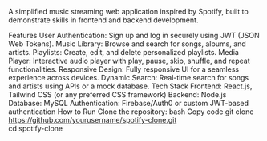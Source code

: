 A simplified music streaming web application inspired by Spotify, built to demonstrate skills in frontend and backend development.

Features
User Authentication: Sign up and log in securely using JWT (JSON Web Tokens).
Music Library: Browse and search for songs, albums, and artists.
Playlists: Create, edit, and delete personalized playlists.
Media Player: Interactive audio player with play, pause, skip, shuffle, and repeat functionalities.
Responsive Design: Fully responsive UI for a seamless experience across devices.
Dynamic Search: Real-time search for songs and artists using APIs or a mock database.
Tech Stack
Frontend: React.js, Tailwind CSS (or any preferred CSS framework)
Backend: Node.js
Database: MySQL
Authentication: Firebase/Auth0 or custom JWT-based authentication
How to Run
Clone the repository:
bash
Copy code
git clone https://github.com/yourusername/spotify-clone.git  
cd spotify-clone  
